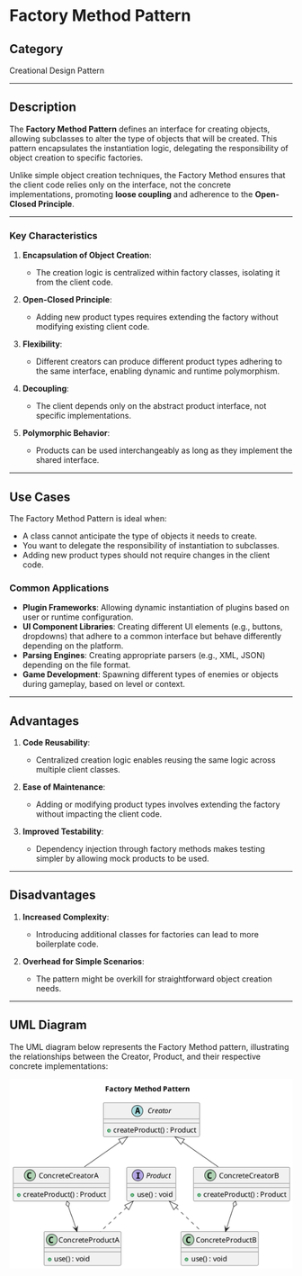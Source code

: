 # Factory Method Pattern

## Category
Creational Design Pattern

---

## Description

The **Factory Method Pattern** defines an interface for creating objects, allowing subclasses to alter the type of objects that will be created. This pattern encapsulates the instantiation logic, delegating the responsibility of object creation to specific factories.

Unlike simple object creation techniques, the Factory Method ensures that the client code relies only on the interface, not the concrete implementations, promoting **loose coupling** and adherence to the **Open-Closed Principle**.

---

### Key Characteristics

1. **Encapsulation of Object Creation**:
   - The creation logic is centralized within factory classes, isolating it from the client code.

2. **Open-Closed Principle**:
   - Adding new product types requires extending the factory without modifying existing client code.

3. **Flexibility**:
   - Different creators can produce different product types adhering to the same interface, enabling dynamic and runtime polymorphism.

4. **Decoupling**:
   - The client depends only on the abstract product interface, not specific implementations.

5. **Polymorphic Behavior**:
   - Products can be used interchangeably as long as they implement the shared interface.

---

## Use Cases

The Factory Method Pattern is ideal when:
- A class cannot anticipate the type of objects it needs to create.
- You want to delegate the responsibility of instantiation to subclasses.
- Adding new product types should not require changes in the client code.

### Common Applications
- **Plugin Frameworks**: Allowing dynamic instantiation of plugins based on user or runtime configuration.
- **UI Component Libraries**: Creating different UI elements (e.g., buttons, dropdowns) that adhere to a common interface but behave differently depending on the platform.
- **Parsing Engines**: Creating appropriate parsers (e.g., XML, JSON) depending on the file format.
- **Game Development**: Spawning different types of enemies or objects during gameplay, based on level or context.

---

## Advantages

1. **Code Reusability**:
   - Centralized creation logic enables reusing the same logic across multiple client classes.

2. **Ease of Maintenance**:
   - Adding or modifying product types involves extending the factory without impacting the client code.

3. **Improved Testability**:
   - Dependency injection through factory methods makes testing simpler by allowing mock products to be used.

---

## Disadvantages

1. **Increased Complexity**:
   - Introducing additional classes for factories can lead to more boilerplate code.

2. **Overhead for Simple Scenarios**:
   - The pattern might be overkill for straightforward object creation needs.

---

## UML Diagram

The UML diagram below represents the Factory Method pattern, illustrating the relationships between the Creator, Product, and their respective concrete implementations:

![UML Diagram](factory_method.png)